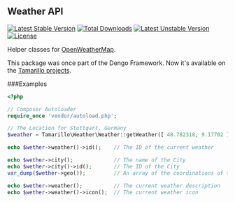## Weather API

[![Latest Stable Version](https://poser.pugx.org/tamarillo/weather/v/stable.svg)](https://packagist.org/packages/tamarillo/weather) [![Total Downloads](https://poser.pugx.org/tamarillo/weather/downloads.svg)](https://packagist.org/packages/tamarillo/weather) [![Latest Unstable Version](https://poser.pugx.org/tamarillo/weather/v/unstable.svg)](https://packagist.org/packages/tamarillo/weather) [![License](https://poser.pugx.org/tamarillo/weather/license.svg)](https://packagist.org/packages/tamarillo/weather)

Helper classes for [OpenWeatherMap](http://openweathermap.org/API).

This package was once part of the Dengo Framework. Now it's available on the [Tamarillo projects](https://github.com/tamarillo).


###Examples

```php
<?php

// Composer Autoloader
require_once 'vendor/autoload.php';

// The Location for Stuttgart, Germany
$weather = Tamarillo\Weather\Weather::getWeather([ 48.782318, 9.17702 ];

echo $wether->weather()->id();    // The ID of the current weather

echo $wether->city();             // The name of the City
echo $wether->city()->id();       // The ID of the City
var_dump($wether->geo());         // An array of the coordinations of the City

echo $wether->weather();          // The current weather description
echo $wether->weather()->icon();  // The current weather icon
```

